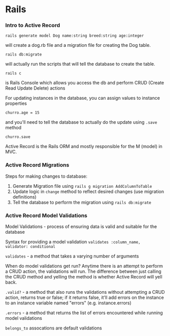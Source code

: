 # Rails

### Intro to Active Record

    rails generate model Dog name:string breed:string age:integer

will create a dog.rb file and a migration file for creating the Dog table.

    rails db:migrate
will actually run the scripts that will tell the database to create the table.

    rails c
 is Rails Console which allows you access the db and perform CRUD (Create Read Update Delete) actions
 
 For updating instances in the database, you can assign values to instance properties
 

    churro.age = 15
and you'll need to tell the database to actually do the update using `.save` method

    churro.save

Active Record is the Rails ORM and mostly responsible for the M (model) in MVC.


### Active Record Migrations

Steps for making changes to database:
1. Generate Migration file using `rails g migration AddColumnToTable`
2. Update logic in `change` method to reflect desired changes (use migration definitions)
3. Tell the database to perform the migration using `rails db:migrate`

### Active Record Model Validations

Model Validations - process of ensuring data is valid and suitable for the database

Syntax for providing a model validation
`validates :column_name, validator: conditional`

`validates` - a method that takes a varying number of arguments

When do model validations get run?
Anytime there is an attempt to perform a CRUD action, the validations will run.
The difference between just calling the CRUD method and yelling the method is whether Active Record will yell back.

`.valid?` - a method that also runs the validations without attempting a CRUD action, returns true or false;
if it returns false, it'll add errors on the instance to an instance variable named "errors" (e.g.   instance.errors)

`.errors` - a method that returns the list of errors encountered while running model validations

`belongs_to` assocations are default validations